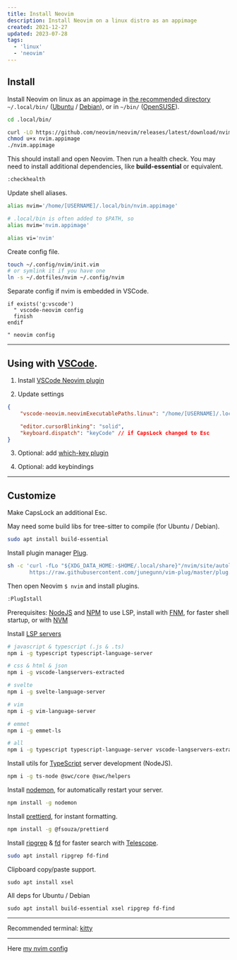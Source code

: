 ```yaml
---
title: Install Neovim
description: Install Neovim on a linux distro as an appimage
created: 2021-12-27
updated: 2023-07-28
tags:
  - 'linux'
  - 'neovim'
---
```


## Install

Install Neovim on linux as an appimage in [the recommended directory](https://docs.appimage.org/user-guide/faq.html#question-where-do-i-store-my-appimages)
`~/.local/bin/` ([Ubuntu](https://ubuntu.com/) / [Debian](https://www.debian.org/)), or in `~/bin/` ([OpenSUSE](https://www.opensuse.org/)).

```bash
cd .local/bin/

curl -LO https://github.com/neovim/neovim/releases/latest/download/nvim.appimage
chmod u+x nvim.appimage
./nvim.appimage
```

This should install and open Neovim. Then run a health check. You may need to install additional dependencies, like **build-essential** or equivalent.

```bash
:checkhealth
```

Update shell aliases.

```bash
alias nvim='/home/[USERNAME]/.local/bin/nvim.appimage'

# .local/bin is often added to $PATH, so
alias nvim='nvim.appimage'

alias vi='nvim'
```

Create config file.

```bash
touch ~/.config/nvim/init.vim
# or symlink it if you have one
ln -s ~/.dotfiles/nvim ~/.config/nvim
```

Separate config if nvim is embedded in VSCode.

```vim
if exists('g:vscode')
  " vscode-neovim config
  finish
endif

" neovim config
```

---

## Using with [VSCode](https://code.visualstudio.com/).

1. Install [VSCode Neovim plugin](https://marketplace.visualstudio.com/items?itemName=asvetliakov.vscode-neovim)

2. Update settings

```json
{
	"vscode-neovim.neovimExecutablePaths.linux": "/home/[USERNAME]/.local/bin/nvim.appimage",

	"editor.cursorBlinking": "solid",
	"keyboard.dispatch": "keyCode" // if CapsLock changed to Esc
}
```

3. Optional: add [which-key plugin](https://marketplace.visualstudio.com/items?itemName=VSpaceCode.whichkey)

4. Optional: add keybindings

---

## Customize

Make CapsLock an additional Esc.

May need some build libs for tree-sitter to compile (for Ubuntu / Debian).

```bash
sudo apt install build-essential
```

Install plugin manager [Plug](https://github.com/junegunn/vim-plug).

```bash
sh -c 'curl -fLo "${XDG_DATA_HOME:-$HOME/.local/share}"/nvim/site/autoload/plug.vim --create-dirs \
       https://raw.githubusercontent.com/junegunn/vim-plug/master/plug.vim'
```

Then open Neovim `$ nvim` and install plugins.

```bash
:PlugIstall
```

Prerequisites: [NodeJS](https://nodejs.org/en) and [NPM](https://www.npmjs.com/) to use LSP, install with [FNM](https://github.com/Schniz/fnm), for faster shell startup, or with [NVM](https://github.com/nvm-sh/nvm)

Install [LSP servers](https://github.com/neovim/nvim-lspconfig/blob/master/doc/server_configurations.md)

```bash
# javascript & typescript (.js & .ts)
npm i -g typescript typescript-language-server

# css & html & json
npm i -g vscode-langservers-extracted

# svelte
npm i -g svelte-language-server

# vim
npm i -g vim-language-server

# emmet
npm i -g emmet-ls

# all
npm i -g typescript typescript-language-server vscode-langservers-extracted svelte-language-server vim-language-server emmet-ls
```

Install utils for [TypeScript](https://www.typescriptlang.org/) server development (NodeJS).

```bash
npm i -g ts-node @swc/core @swc/helpers
```

Install [nodemon](https://github.com/remy/nodemon/), for automatically restart your server.

```bash
npm install -g nodemon
```

Install [prettierd](https://github.com/fsouza/prettierd), for instant formatting.

```bash
npm install -g @fsouza/prettierd
```

Install [ripgrep](https://github.com/BurntSushi/ripgrep) & [fd](https://github.com/sharkdp/fd) for faster search with [Telescope](https://github.com/nvim-telescope/telescope.nvim).

```bash
sudo apt install ripgrep fd-find
```

Clipboard copy/paste support.

```shell
sudo apt install xsel
```

All deps for Ubuntu / Debian

```shell
sudo apt install build-essential xsel ripgrep fd-find
```

---

Recommended terminal: [kitty](https://sw.kovidgoyal.net/kitty/binary/)

---

Here [my nvim config](https://github.com/diogenesofweb/dotfiles/tree/main/nvim)
